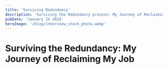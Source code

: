 ```yaml
---
title: 'Surviving Redundancy'
description: 'Surviving the Redundancy process: My Journey of Reclaiming My Job'
pubDate: 'January 24 2024'
heroImage: '/blog/interview_stock_photo.webp'
---
```

<!-- Surviving the Redundancy: My Journey of Reclaiming My Job -->

# Surviving the Redundancy: My Journey of Reclaiming My Job